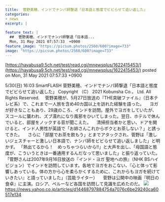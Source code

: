 ```yaml
---
title:  菅野美穂、インドでナンパ師撃退「日本語と態度でビビらせて追い返した」  
categories:
- news
excerpt: |
  
feature_text: |
  ##  菅野美穂、インドでナンパ師撃退「日本語...
  Mon, 31 May 2021 07:57:33  +0900
feature_image: "https://picsum.photos/2560/600?image=733"
image: "https://picsum.photos/2560/600?image=733"
---
```


[https://hayabusa9.5ch.net/test/read.cgi/mnewsplus/1622415453/](https://hayabusa9.5ch.net/test/read.cgi/mnewsplus/1622415453/)
posted on Mon, 31 May 2021 07:57:33  +0900

<!--more-->

5/30(日) 16:03 SmartFLASH 菅野美穂、インドでナンパ師撃退「日本語と態度でビビらせて追い返した」 Copyright （C） 2021 Kobunsha Co.， Ltd. All Rights Reserved. 　菅野美穂が、5月27日放送の『THE突破ファイル』（日本テレビ系）で、これまで一人旅を含め40カ国以上を訪れた経験を語った。 　ヨガが好きなこともあり、29歳のころ、インドを訪問。屋外でヨガをしていたが、スコールに襲われ、ズブ濡れになり風邪をひいてしまった。翌日、ホテルで休んでいると、部屋をノックする音が聞こえた。 　清掃担当者かと思い、ドアを開けると、インド人男性が英語で「お姉さんこれからボクとお茶しない？」と誘ってきた。 　さらに「部屋でお茶を飲もう」とまでアタックされ、菅野は「激しいジェスチャーと激しい日本語で、ナンパ師をビビらせて追い返しました」と明かす。 「熱出てるから！　めっちゃつらいから!!」と大声を出し、「母国語と態度が、こういうときは一番通用するんだなって思いました」と振り返っていた。 「菅野さんは2007年9月16日放送の『インド・ヨガ 聖地への旅』（NHK BSハイビジョン）でインドを訪問しています。各地でヨガをおこない、『心と体って影響しあっている。体の方から心を柔らかくするために、これからもヨガを続けていきたい』と語っていました」（芸能ライター） 　菅野は公開中の映画『明日の食卓』に主演。ロシア、ペルーなど各国を訪問して見識を広めたのだ。 ![](https://amd-pctr.c.yimg.jp/r/iwiz-amd/20210530-00010007-flash-000-5-view.jpg) https://news.yahoo.co.jp/articles/d14468797884754a7076c6be29240ca60517e134

